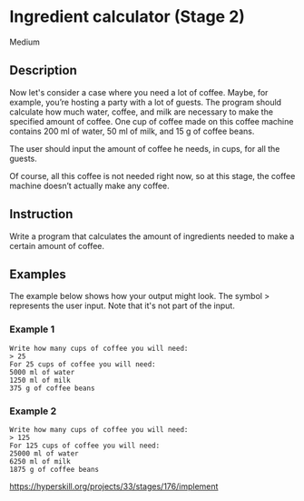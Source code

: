# Ingredient calculator (Stage 2)
 Medium

## Description
Now let's consider a case where you need a lot of coffee. Maybe, for example, you’re hosting a party with a lot of guests. The program should calculate how much water, coffee, and milk are necessary to make the specified amount of coffee. One cup of coffee made on this coffee machine contains 200 ml of water, 50 ml of milk, and 15 g of coffee beans.

The user should input the amount of coffee he needs, in cups, for all the guests.

Of course, all this coffee is not needed right now, so at this stage, the coffee machine doesn’t actually make any coffee.

## Instruction
Write a program that calculates the amount of ingredients needed to make a certain amount of coffee.

## Examples
The example below shows how your output might look.
The symbol > represents the user input. Note that it's not part of the input.

### Example 1
```
Write how many cups of coffee you will need: 
> 25
For 25 cups of coffee you will need:
5000 ml of water
1250 ml of milk
375 g of coffee beans
```
### Example 2
```
Write how many cups of coffee you will need: 
> 125
For 125 cups of coffee you will need:
25000 ml of water
6250 ml of milk
1875 g of coffee beans
```
https://hyperskill.org/projects/33/stages/176/implement

